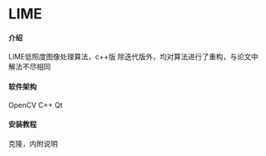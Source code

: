 # LIME

#### 介绍
LIME低照度图像处理算法，c++版
除迭代版外，均对算法进行了重构，与论文中解法不尽相同

#### 软件架构
OpenCV C++ Qt


#### 安装教程

克隆，内附说明


